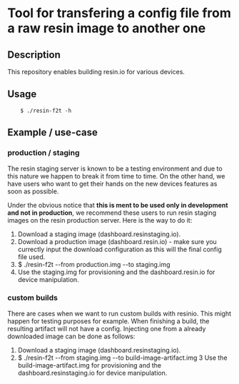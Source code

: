 # Tool for transfering a config file from a raw resin image to another one

## Description
This repository enables building resin.io for various devices.

## Usage

```
    $ ./resin-f2t -h
```

## Example / use-case

### production / staging

The resin staging server is known to be a testing environment and due to this nature we happen to break it from time to time. On the other hand, we have users who want to get their hands on the new devices features as soon as possible.

Under the obvious notice that **this is ment to be used only in development and not in production**, we recommend these users to run resin staging images on the resin production server. Here is the way to do it:

1.  Download a staging image (dashboard.resinstaging.io).
2.  Download a production image (dashboard.resin.io) - make sure you currectly input the download configuration as this will the final config file used.
3.  $ ./resin-f2t --from production.img --to staging.img
4.  Use the staging.img for provisioning and the dashboard.resin.io for device manipulation.

### custom builds

There are cases when we want to run custom builds with resinio. This might happen for testing purposes for example. When finishing a build, the resulting artifact will not have a config. Injecting one from a already downloaded image can be done as follows:
1.  Download a staging image (dashboard.resinstaging.io).
2.  $ ./resin-f2t --from staging.img --to build-image-artifact.img
3   Use the build-image-artifact.img for provisioning and the dashboard.resinstaging.io for device manipulation.
